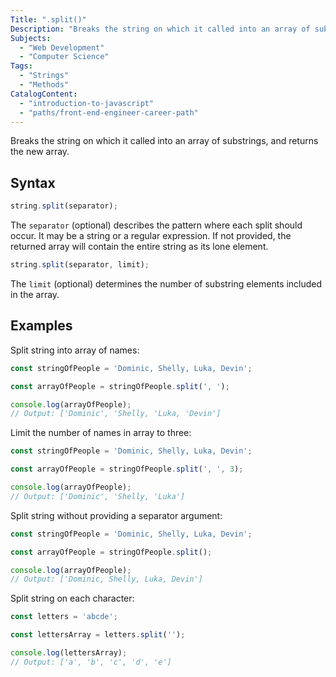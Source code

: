 ```yaml
---
Title: ".split()"
Description: "Breaks the string on which it called into an array of substrings, and returns the new array. "
Subjects:
  - "Web Development"
  - "Computer Science"
Tags:
  - "Strings"
  - "Methods"
CatalogContent:
  - "introduction-to-javascript"
  - "paths/front-end-engineer-career-path"
---
```




Breaks the string on which it called into an array of substrings, and returns the new array. 

## Syntax

```js
string.split(separator);
```

The `separator` (optional) describes the pattern where each split should occur. It may be a string or a regular expression. If not provided, the returned array will contain the entire string as its lone element.

```js
string.split(separator, limit);
```

The `limit` (optional) determines the number of substring elements included in the array.  

## Examples

Split string into array of names:

```js
const stringOfPeople = 'Dominic, Shelly, Luka, Devin';

const arrayOfPeople = stringOfPeople.split(', ');

console.log(arrayOfPeople);
// Output: ['Dominic', 'Shelly, 'Luka, 'Devin']
```

Limit the number of names in array to three:

```js
const stringOfPeople = 'Dominic, Shelly, Luka, Devin';

const arrayOfPeople = stringOfPeople.split(', ', 3);

console.log(arrayOfPeople);
// Output: ['Dominic', 'Shelly, 'Luka']
```

Split string without providing a separator argument:

```js
const stringOfPeople = 'Dominic, Shelly, Luka, Devin';

const arrayOfPeople = stringOfPeople.split();

console.log(arrayOfPeople);
// Output: ['Dominic, Shelly, Luka, Devin']
```

Split string on each character:
```js
const letters = 'abcde';

const lettersArray = letters.split('');

console.log(lettersArray);
// Output: ['a', 'b', 'c', 'd', 'e']
```
